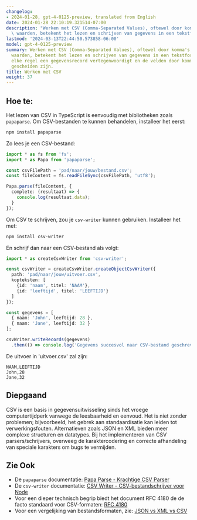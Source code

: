 ```yaml
---
changelog:
- 2024-01-28, gpt-4-0125-preview, translated from English
date: 2024-01-28 22:10:19.321514-07:00
description: "Werken met CSV (Comma-Separated Values), oftewel door komma's gescheiden\
  \ waarden, betekent het lezen en schrijven van gegevens in een tekstformaat waarbij\u2026"
lastmod: '2024-03-13T22:44:50.573858-06:00'
model: gpt-4-0125-preview
summary: Werken met CSV (Comma-Separated Values), oftewel door komma's gescheiden
  waarden, betekent het lezen en schrijven van gegevens in een tekstformaat waarbij
  elke regel een gegevensrecord vertegenwoordigt en de velden door komma's van elkaar
  gescheiden zijn.
title: Werken met CSV
weight: 37
---
```


## Hoe te:
Het lezen van CSV in TypeScript is eenvoudig met bibliotheken zoals `papaparse`. Om CSV-bestanden te kunnen behandelen, installeer het eerst:

```bash
npm install papaparse
```

Zo lees je een CSV-bestand:

```typescript
import * as fs from 'fs';
import * as Papa from 'papaparse';

const csvFilePath = 'pad/naar/jouw/bestand.csv';
const fileContent = fs.readFileSync(csvFilePath, 'utf8');

Papa.parse(fileContent, {
  complete: (resultaat) => {
    console.log(resultaat.data);
  }
});
```

Om CSV te schrijven, zou je `csv-writer` kunnen gebruiken. Installeer het met:

```bash
npm install csv-writer
```

En schrijf dan naar een CSV-bestand als volgt:

```typescript
import * as createCsvWriter from 'csv-writer';

const csvWriter = createCsvWriter.createObjectCsvWriter({
  path: 'pad/naar/jouw/uitvoer.csv',
  kopteksten: [
    {id: 'naam', titel: 'NAAM'},
    {id: 'leeftijd', titel: 'LEEFTIJD'}
  ]
});

const gegevens = [
  { naam: 'John', leeftijd: 28 },
  { naam: 'Jane', leeftijd: 32 }
];

csvWriter.writeRecords(gegevens)
  .then(() => console.log('Gegevens succesvol naar CSV-bestand geschreven.'));
```

De uitvoer in 'uitvoer.csv' zal zijn:

```
NAAM,LEEFTIJD
John,28
Jane,32
```

## Diepgaand
CSV is een basis in gegevensuitwisseling sinds het vroege computertijdperk vanwege de leesbaarheid en eenvoud. Het is niet zonder problemen; bijvoorbeeld, het gebrek aan standaardisatie kan leiden tot verwerkingsfouten. Alternatieven zoals JSON en XML bieden meer complexe structuren en datatypes. Bij het implementeren van CSV parsers/schrijvers, overweeg de karaktercodering en correcte afhandeling van speciale karakters om bugs te vermijden.

## Zie Ook
- De `papaparse` documentatie: [Papa Parse - Krachtige CSV Parser](https://www.papaparse.com/)
- De `csv-writer` documentatie: [CSV Writer - CSV-bestandschrijver voor Node](https://csv.js.org/)
- Voor een dieper technisch begrip biedt het document RFC 4180 de de facto standaard voor CSV-formaten: [RFC 4180](https://tools.ietf.org/html/rfc4180)
- Voor een vergelijking van bestandsformaten, zie: [JSON vs XML vs CSV](https://www.geeksforgeeks.org/difference-between-json-and-xml/)
